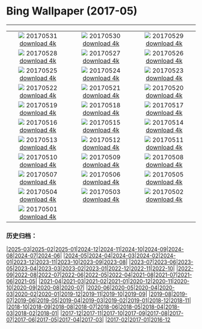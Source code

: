# Bing Wallpaper (2017-05)
**************
| | | |
| :----: | :----: | :----: |
| ![](https://www.bing.com/az/hprichbg/rb/Playing_ZH-CN12541345417_1920x1080.jpg) 20170531 [download 4k](https://www.bing.com/az/hprichbg/rb/Playing_ZH-CN12541345417_UHD.jpg) | ![](https://www.bing.com/az/hprichbg/rb/MtTamVideo_ZH-CN10798436683_1920x1080.jpg) 20170530 [download 4k](https://www.bing.com/az/hprichbg/rb/MtTamVideo_ZH-CN10798436683_UHD.jpg) | ![](https://www.bing.com/az/hprichbg/rb/Zongzi_ZH-CN11342763382_1920x1080.jpg) 20170529 [download 4k](https://www.bing.com/az/hprichbg/rb/Zongzi_ZH-CN11342763382_UHD.jpg) |
| ![](https://www.bing.com/az/hprichbg/rb/WaldkauzDE_ZH-CN10024135858_1920x1080.jpg) 20170528 [download 4k](https://www.bing.com/az/hprichbg/rb/WaldkauzDE_ZH-CN10024135858_UHD.jpg) | ![](https://www.bing.com/az/hprichbg/rb/MataderoBridge_ZH-CN9215461155_1920x1080.jpg) 20170527 [download 4k](https://www.bing.com/az/hprichbg/rb/MataderoBridge_ZH-CN9215461155_UHD.jpg) | ![](https://www.bing.com/az/hprichbg/rb/BromoJava_ZH-CN13278140077_1920x1080.jpg) 20170526 [download 4k](https://www.bing.com/az/hprichbg/rb/BromoJava_ZH-CN13278140077_UHD.jpg) |
| ![](https://www.bing.com/az/hprichbg/rb/Fiddleheads_ZH-CN14463697077_1920x1080.jpg) 20170525 [download 4k](https://www.bing.com/az/hprichbg/rb/Fiddleheads_ZH-CN14463697077_UHD.jpg) | ![](https://www.bing.com/az/hprichbg/rb/PyramidsOfMeroe_ZH-CN10667861825_1920x1080.jpg) 20170524 [download 4k](https://www.bing.com/az/hprichbg/rb/PyramidsOfMeroe_ZH-CN10667861825_UHD.jpg) | ![](https://www.bing.com/az/hprichbg/rb/BB1883_ZH-CN14845255336_1920x1080.jpg) 20170523 [download 4k](https://www.bing.com/az/hprichbg/rb/BB1883_ZH-CN14845255336_UHD.jpg) |
| ![](https://www.bing.com/az/hprichbg/rb/Dipper_ZH-CN11205462091_1920x1080.jpg) 20170522 [download 4k](https://www.bing.com/az/hprichbg/rb/Dipper_ZH-CN11205462091_UHD.jpg) | ![](https://www.bing.com/az/hprichbg/rb/LakePowellStorm_ZH-CN6822865622_1920x1080.jpg) 20170521 [download 4k](https://www.bing.com/az/hprichbg/rb/LakePowellStorm_ZH-CN6822865622_UHD.jpg) | ![](https://www.bing.com/az/hprichbg/rb/zhejiangUniversity_ZH-CN11734938352_1920x1080.jpg) 20170520 [download 4k](https://www.bing.com/az/hprichbg/rb/zhejiangUniversity_ZH-CN11734938352_UHD.jpg) |
| ![](https://www.bing.com/az/hprichbg/rb/TorontoSkyline_ZH-CN9919114051_1920x1080.jpg) 20170519 [download 4k](https://www.bing.com/az/hprichbg/rb/TorontoSkyline_ZH-CN9919114051_UHD.jpg) | ![](https://www.bing.com/az/hprichbg/rb/BMXTunnel_ZH-CN11405649743_1920x1080.jpg) 20170518 [download 4k](https://www.bing.com/az/hprichbg/rb/BMXTunnel_ZH-CN11405649743_UHD.jpg) | ![](https://www.bing.com/az/hprichbg/rb/Palaon_ZH-CN11145059144_1920x1080.jpg) 20170517 [download 4k](https://www.bing.com/az/hprichbg/rb/Palaon_ZH-CN11145059144_UHD.jpg) |
| ![](https://www.bing.com/az/hprichbg/rb/SpermophilusArmatus_ZH-CN11634149121_1920x1080.jpg) 20170516 [download 4k](https://www.bing.com/az/hprichbg/rb/SpermophilusArmatus_ZH-CN11634149121_UHD.jpg) | ![](https://www.bing.com/az/hprichbg/rb/PorthminsterBeach_ZH-CN10275083647_1920x1080.jpg) 20170515 [download 4k](https://www.bing.com/az/hprichbg/rb/PorthminsterBeach_ZH-CN10275083647_UHD.jpg) | ![](https://www.bing.com/az/hprichbg/rb/IncenseFactory_ZH-CN12321813125_1920x1080.jpg) 20170514 [download 4k](https://www.bing.com/az/hprichbg/rb/IncenseFactory_ZH-CN12321813125_UHD.jpg) |
| ![](https://www.bing.com/az/hprichbg/rb/CheetahMom_ZH-CN9990146737_1920x1080.jpg) 20170513 [download 4k](https://www.bing.com/az/hprichbg/rb/CheetahMom_ZH-CN9990146737_UHD.jpg) | ![](https://www.bing.com/az/hprichbg/rb/DeltaJunction_ZH-CN9901755694_1920x1080.jpg) 20170512 [download 4k](https://www.bing.com/az/hprichbg/rb/DeltaJunction_ZH-CN9901755694_UHD.jpg) | ![](https://www.bing.com/az/hprichbg/rb/VernalFall_ZH-CN10631212377_1920x1080.jpg) 20170511 [download 4k](https://www.bing.com/az/hprichbg/rb/VernalFall_ZH-CN10631212377_UHD.jpg) |
| ![](https://www.bing.com/az/hprichbg/rb/SpringGoat_ZH-CN7669482496_1920x1080.jpg) 20170510 [download 4k](https://www.bing.com/az/hprichbg/rb/SpringGoat_ZH-CN7669482496_UHD.jpg) | ![](https://www.bing.com/az/hprichbg/rb/WardCharcoalOvens_ZH-CN15946806125_1920x1080.jpg) 20170509 [download 4k](https://www.bing.com/az/hprichbg/rb/WardCharcoalOvens_ZH-CN15946806125_UHD.jpg) | ![](https://www.bing.com/az/hprichbg/rb/WoodDucks_ZH-CN11650397660_1920x1080.jpg) 20170508 [download 4k](https://www.bing.com/az/hprichbg/rb/WoodDucks_ZH-CN11650397660_UHD.jpg) |
| ![](https://www.bing.com/az/hprichbg/rb/TaihangMountains_ZH-CN6309298791_1920x1080.jpg) 20170507 [download 4k](https://www.bing.com/az/hprichbg/rb/TaihangMountains_ZH-CN6309298791_UHD.jpg) | ![](https://www.bing.com/az/hprichbg/rb/HenequenCactus_ZH-CN11794616839_1920x1080.jpg) 20170506 [download 4k](https://www.bing.com/az/hprichbg/rb/HenequenCactus_ZH-CN11794616839_UHD.jpg) | ![](https://www.bing.com/az/hprichbg/rb/MorskieOko_ZH-CN8809175725_1920x1080.jpg) 20170505 [download 4k](https://www.bing.com/az/hprichbg/rb/MorskieOko_ZH-CN8809175725_UHD.jpg) |
| ![](https://www.bing.com/az/hprichbg/rb/Mythicalwildanimal_ZH-CN10176872488_1920x1080.jpg) 20170504 [download 4k](https://www.bing.com/az/hprichbg/rb/Mythicalwildanimal_ZH-CN10176872488_UHD.jpg) | ![](https://www.bing.com/az/hprichbg/rb/SSAtlantis_ZH-CN10429588926_1920x1080.jpg) 20170503 [download 4k](https://www.bing.com/az/hprichbg/rb/SSAtlantis_ZH-CN10429588926_UHD.jpg) | ![](https://www.bing.com/az/hprichbg/rb/NavagioBeach_ZH-CN8854639142_1920x1080.jpg) 20170502 [download 4k](https://www.bing.com/az/hprichbg/rb/NavagioBeach_ZH-CN8854639142_UHD.jpg) |
| ![](https://www.bing.com/az/hprichbg/rb/QueensParkGlasshouse_ZH-CN11893975642_1920x1080.jpg) 20170501 [download 4k](https://www.bing.com/az/hprichbg/rb/QueensParkGlasshouse_ZH-CN11893975642_UHD.jpg) |  |  |

### 历史归档：

|[2025-03](/2025-03/2025-03.md)|[2025-02](/2025-02/2025-02.md)|[2025-01](/2025-01/2025-01.md)|[2024-12](/2024-12/2024-12.md)|[2024-11](/2024-11/2024-11.md)|[2024-10](/2024-10/2024-10.md)|[2024-09](/2024-09/2024-09.md)|[2024-08](/2024-08/2024-08.md)|[2024-07](/2024-07/2024-07.md)|[2024-06](/2024-06/2024-06.md)|
|[2024-05](/2024-05/2024-05.md)|[2024-04](/2024-04/2024-04.md)|[2024-03](/2024-03/2024-03.md)|[2024-02](/2024-02/2024-02.md)|[2024-01](/2024-01/2024-01.md)|[2023-12](/2023-12/2023-12.md)|[2023-11](/2023-11/2023-11.md)|[2023-10](/2023-10/2023-10.md)|[2023-09](/2023-09/2023-09.md)|[2023-08](/2023-08/2023-08.md)|
|[2023-07](/2023-07/2023-07.md)|[2023-06](/2023-06/2023-06.md)|[2023-05](/2023-05/2023-05.md)|[2023-04](/2023-04/2023-04.md)|[2023-03](/2023-03/2023-03.md)|[2023-02](/2023-02/2023-02.md)|[2023-01](/2023-01/2023-01.md)|[2022-12](/2022-12/2022-12.md)|[2022-11](/2022-11/2022-11.md)|[2022-10](/2022-10/2022-10.md)|
|[2022-09](/2022-09/2022-09.md)|[2022-08](/2022-08/2022-08.md)|[2022-07](/2022-07/2022-07.md)|[2022-06](/2022-06/2022-06.md)|[2022-05](/2022-05/2022-05.md)|[2022-04](/2022-04/2022-04.md)|[2021-08](/2021-08/2021-08.md)|[2021-07](/2021-07/2021-07.md)|[2021-06](/2021-06/2021-06.md)|[2021-05](/2021-05/2021-05.md)|
|[2021-04](/2021-04/2021-04.md)|[2021-03](/2021-03/2021-03.md)|[2021-02](/2021-02/2021-02.md)|[2021-01](/2021-01/2021-01.md)|[2020-12](/2020-12/2020-12.md)|[2020-11](/2020-11/2020-11.md)|[2020-10](/2020-10/2020-10.md)|[2020-09](/2020-09/2020-09.md)|[2020-08](/2020-08/2020-08.md)|[2020-07](/2020-07/2020-07.md)|
|[2020-06](/2020-06/2020-06.md)|[2020-05](/2020-05/2020-05.md)|[2020-04](/2020-04/2020-04.md)|[2020-03](/2020-03/2020-03.md)|[2020-02](/2020-02/2020-02.md)|[2020-01](/2020-01/2020-01.md)|[2019-12](/2019-12/2019-12.md)|[2019-11](/2019-11/2019-11.md)|[2019-10](/2019-10/2019-10.md)|[2019-09](/2019-09/2019-09.md)|
|[2019-08](/2019-08/2019-08.md)|[2019-07](/2019-07/2019-07.md)|[2019-06](/2019-06/2019-06.md)|[2019-05](/2019-05/2019-05.md)|[2019-04](/2019-04/2019-04.md)|[2019-03](/2019-03/2019-03.md)|[2019-02](/2019-02/2019-02.md)|[2019-01](/2019-01/2019-01.md)|[2018-12](/2018-12/2018-12.md)|[2018-11](/2018-11/2018-11.md)|
|[2018-10](/2018-10/2018-10.md)|[2018-09](/2018-09/2018-09.md)|[2018-08](/2018-08/2018-08.md)|[2018-07](/2018-07/2018-07.md)|[2018-06](/2018-06/2018-06.md)|[2018-05](/2018-05/2018-05.md)|[2018-04](/2018-04/2018-04.md)|[2018-03](/2018-03/2018-03.md)|[2018-02](/2018-02/2018-02.md)|[2018-01](/2018-01/2018-01.md)|
|[2017-12](/2017-12/2017-12.md)|[2017-11](/2017-11/2017-11.md)|[2017-10](/2017-10/2017-10.md)|[2017-09](/2017-09/2017-09.md)|[2017-08](/2017-08/2017-08.md)|[2017-07](/2017-07/2017-07.md)|[2017-06](/2017-06/2017-06.md)|[2017-05](/2017-05/2017-05.md)|[2017-04](/2017-04/2017-04.md)|[2017-03](/2017-03/2017-03.md)|
|[2017-02](/2017-02/2017-02.md)|[2017-01](/2017-01/2017-01.md)|[2016-12](/2016-12/2016-12.md)